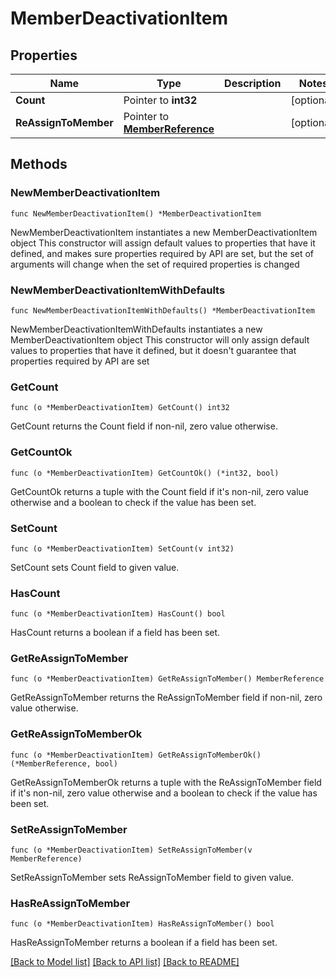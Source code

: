 # MemberDeactivationItem

## Properties

Name | Type | Description | Notes
------------ | ------------- | ------------- | -------------
**Count** | Pointer to **int32** |  | [optional] 
**ReAssignToMember** | Pointer to [**MemberReference**](MemberReference.md) |  | [optional] 

## Methods

### NewMemberDeactivationItem

`func NewMemberDeactivationItem() *MemberDeactivationItem`

NewMemberDeactivationItem instantiates a new MemberDeactivationItem object
This constructor will assign default values to properties that have it defined,
and makes sure properties required by API are set, but the set of arguments
will change when the set of required properties is changed

### NewMemberDeactivationItemWithDefaults

`func NewMemberDeactivationItemWithDefaults() *MemberDeactivationItem`

NewMemberDeactivationItemWithDefaults instantiates a new MemberDeactivationItem object
This constructor will only assign default values to properties that have it defined,
but it doesn't guarantee that properties required by API are set

### GetCount

`func (o *MemberDeactivationItem) GetCount() int32`

GetCount returns the Count field if non-nil, zero value otherwise.

### GetCountOk

`func (o *MemberDeactivationItem) GetCountOk() (*int32, bool)`

GetCountOk returns a tuple with the Count field if it's non-nil, zero value otherwise
and a boolean to check if the value has been set.

### SetCount

`func (o *MemberDeactivationItem) SetCount(v int32)`

SetCount sets Count field to given value.

### HasCount

`func (o *MemberDeactivationItem) HasCount() bool`

HasCount returns a boolean if a field has been set.

### GetReAssignToMember

`func (o *MemberDeactivationItem) GetReAssignToMember() MemberReference`

GetReAssignToMember returns the ReAssignToMember field if non-nil, zero value otherwise.

### GetReAssignToMemberOk

`func (o *MemberDeactivationItem) GetReAssignToMemberOk() (*MemberReference, bool)`

GetReAssignToMemberOk returns a tuple with the ReAssignToMember field if it's non-nil, zero value otherwise
and a boolean to check if the value has been set.

### SetReAssignToMember

`func (o *MemberDeactivationItem) SetReAssignToMember(v MemberReference)`

SetReAssignToMember sets ReAssignToMember field to given value.

### HasReAssignToMember

`func (o *MemberDeactivationItem) HasReAssignToMember() bool`

HasReAssignToMember returns a boolean if a field has been set.


[[Back to Model list]](../README.md#documentation-for-models) [[Back to API list]](../README.md#documentation-for-api-endpoints) [[Back to README]](../README.md)



